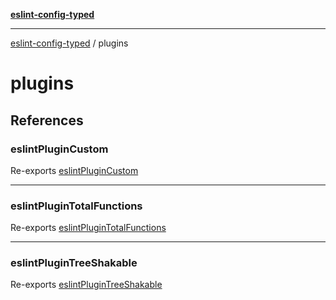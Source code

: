 [**eslint-config-typed**](README.md)

---

[eslint-config-typed](README.md) / plugins

# plugins

## References

### eslintPluginCustom

Re-exports [eslintPluginCustom](plugins/custom/custom.md#eslintplugincustom)

---

### eslintPluginTotalFunctions

Re-exports [eslintPluginTotalFunctions](plugins/total-functions/plugin.md#eslintplugintotalfunctions)

---

### eslintPluginTreeShakable

Re-exports [eslintPluginTreeShakable](plugins/tree-shakable/plugin.md#eslintplugintreeshakable)

